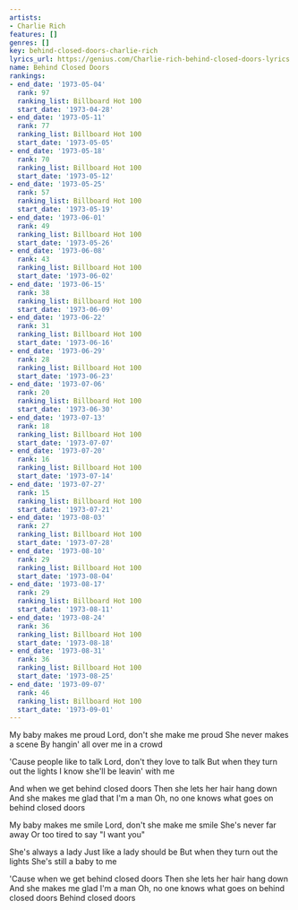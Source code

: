 ```yaml
---
artists:
- Charlie Rich
features: []
genres: []
key: behind-closed-doors-charlie-rich
lyrics_url: https://genius.com/Charlie-rich-behind-closed-doors-lyrics
name: Behind Closed Doors
rankings:
- end_date: '1973-05-04'
  rank: 97
  ranking_list: Billboard Hot 100
  start_date: '1973-04-28'
- end_date: '1973-05-11'
  rank: 77
  ranking_list: Billboard Hot 100
  start_date: '1973-05-05'
- end_date: '1973-05-18'
  rank: 70
  ranking_list: Billboard Hot 100
  start_date: '1973-05-12'
- end_date: '1973-05-25'
  rank: 57
  ranking_list: Billboard Hot 100
  start_date: '1973-05-19'
- end_date: '1973-06-01'
  rank: 49
  ranking_list: Billboard Hot 100
  start_date: '1973-05-26'
- end_date: '1973-06-08'
  rank: 43
  ranking_list: Billboard Hot 100
  start_date: '1973-06-02'
- end_date: '1973-06-15'
  rank: 38
  ranking_list: Billboard Hot 100
  start_date: '1973-06-09'
- end_date: '1973-06-22'
  rank: 31
  ranking_list: Billboard Hot 100
  start_date: '1973-06-16'
- end_date: '1973-06-29'
  rank: 28
  ranking_list: Billboard Hot 100
  start_date: '1973-06-23'
- end_date: '1973-07-06'
  rank: 20
  ranking_list: Billboard Hot 100
  start_date: '1973-06-30'
- end_date: '1973-07-13'
  rank: 18
  ranking_list: Billboard Hot 100
  start_date: '1973-07-07'
- end_date: '1973-07-20'
  rank: 16
  ranking_list: Billboard Hot 100
  start_date: '1973-07-14'
- end_date: '1973-07-27'
  rank: 15
  ranking_list: Billboard Hot 100
  start_date: '1973-07-21'
- end_date: '1973-08-03'
  rank: 27
  ranking_list: Billboard Hot 100
  start_date: '1973-07-28'
- end_date: '1973-08-10'
  rank: 29
  ranking_list: Billboard Hot 100
  start_date: '1973-08-04'
- end_date: '1973-08-17'
  rank: 29
  ranking_list: Billboard Hot 100
  start_date: '1973-08-11'
- end_date: '1973-08-24'
  rank: 36
  ranking_list: Billboard Hot 100
  start_date: '1973-08-18'
- end_date: '1973-08-31'
  rank: 36
  ranking_list: Billboard Hot 100
  start_date: '1973-08-25'
- end_date: '1973-09-07'
  rank: 46
  ranking_list: Billboard Hot 100
  start_date: '1973-09-01'
---
```

My baby makes me proud
Lord, don't she make me proud
She never makes a scene
By hangin' all over me in a crowd

'Cause people like to talk
Lord, don't they love to talk
But when they turn out the lights
I know she'll be leavin' with me

And when we get behind closed doors
Then she lets her hair hang down
And she makes me glad that I'm a man
Oh, no one knows what goes on behind closed doors

My baby makes me smile
Lord, don't she make me smile
She's never far away
Or too tired to say "I want you"

She's always a lady
Just like a lady should be
But when they turn out the lights
She's still a baby to me

'Cause when we get behind closed doors
Then she lets her hair hang down
And she makes me glad I'm a man
Oh, no one knows what goes on behind closed doors
Behind closed doors
